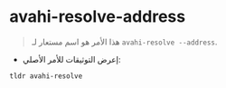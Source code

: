 # avahi-resolve-address

> هذا الأمر هو اسم مستعار لـ `avahi-resolve --address`.

- إعرض التوثيقات للأمر الأصلي:

`tldr avahi-resolve`
